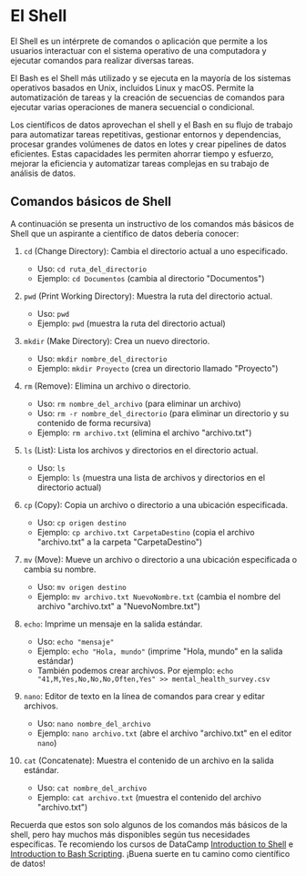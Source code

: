 # El Shell

El Shell es un intérprete de comandos o aplicación que permite a los usuarios interactuar con el sistema operativo de una computadora y ejecutar comandos para realizar diversas tareas.

El Bash es el Shell más utilizado y se ejecuta en la mayoría de los sistemas operativos basados en Unix, incluidos Linux y macOS. Permite la automatización de tareas y la creación de secuencias de comandos para ejecutar varias operaciones de manera secuencial o condicional.

Los científicos de datos aprovechan el shell y el Bash en su flujo de trabajo para automatizar tareas repetitivas, gestionar entornos y dependencias, procesar grandes volúmenes de datos en lotes y crear pipelines de datos eficientes. Estas capacidades les permiten ahorrar tiempo y esfuerzo, mejorar la eficiencia y automatizar tareas complejas en su trabajo de análisis de datos.

## Comandos básicos de Shell

A continuación se presenta un instructivo de los comandos más básicos de Shell que un aspirante a científico de datos debería conocer:

1. `cd` (Change Directory): Cambia el directorio actual a uno especificado.
   - Uso: `cd ruta_del_directorio`
   - Ejemplo: `cd Documentos` (cambia al directorio "Documentos")

2. `pwd` (Print Working Directory): Muestra la ruta del directorio actual.
   - Uso: `pwd`
   - Ejemplo: `pwd` (muestra la ruta del directorio actual)

3. `mkdir` (Make Directory): Crea un nuevo directorio.
   - Uso: `mkdir nombre_del_directorio`
   - Ejemplo: `mkdir Proyecto` (crea un directorio llamado "Proyecto")

4. `rm` (Remove): Elimina un archivo o directorio.
   - Uso: `rm nombre_del_archivo` (para eliminar un archivo)
   - Uso: `rm -r nombre_del_directorio` (para eliminar un directorio y su contenido de forma recursiva)
   - Ejemplo: `rm archivo.txt` (elimina el archivo "archivo.txt")

5. `ls` (List): Lista los archivos y directorios en el directorio actual.
   - Uso: `ls`
   - Ejemplo: `ls` (muestra una lista de archivos y directorios en el directorio actual)

6. `cp` (Copy): Copia un archivo o directorio a una ubicación especificada.
   - Uso: `cp origen destino`
   - Ejemplo: `cp archivo.txt CarpetaDestino` (copia el archivo "archivo.txt" a la carpeta "CarpetaDestino")

7. `mv` (Move): Mueve un archivo o directorio a una ubicación especificada o cambia su nombre.
   - Uso: `mv origen destino`
   - Ejemplo: `mv archivo.txt NuevoNombre.txt` (cambia el nombre del archivo "archivo.txt" a "NuevoNombre.txt")

8. `echo`: Imprime un mensaje en la salida estándar.
   - Uso: `echo "mensaje"`
   - Ejemplo: `echo "Hola, mundo"` (imprime "Hola, mundo" en la salida estándar)
   - También podemos crear archivos. Por ejemplo: `echo "41,M,Yes,No,No,No,Often,Yes" >> mental_health_survey.csv`

9. `nano`: Editor de texto en la línea de comandos para crear y editar archivos.
   - Uso: `nano nombre_del_archivo`
   - Ejemplo: `nano archivo.txt` (abre el archivo "archivo.txt" en el editor `nano`)

10. `cat` (Concatenate): Muestra el contenido de un archivo en la salida estándar.
    - Uso: `cat nombre_del_archivo`
    - Ejemplo: `cat archivo.txt` (muestra el contenido del archivo "archivo.txt")

Recuerda que estos son solo algunos de los comandos más básicos de la shell, pero hay muchos más disponibles según tus necesidades específicas. Te recomiendo los cursos de DataCamp [Introduction to Shell](https://app.datacamp.com/learn/courses/introduction-to-shell) e [Introduction to Bash Scripting](https://app.datacamp.com/learn/courses/introduction-to-bash-scripting). ¡Buena suerte en tu camino como científico de datos!
